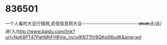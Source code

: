 # 836501
一个人看的大豆行情网,贰佰信息网大豆----------------------------👪👪点/此/进/入/http://www.baidu.com/link?url=NoK8PT47PahMhFH8Vie_jnciyIKNTTtVBQKpill6udK&amp;wd
